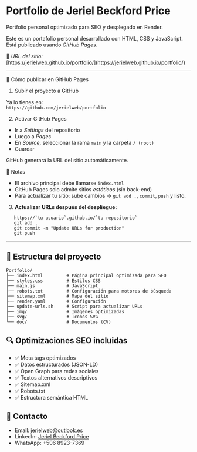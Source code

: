 # Portfolio de Jeriel Beckford Price

Portfolio personal optimizado para SEO y desplegado en Render.

Este es un portafolio personal desarrollado con HTML, CSS y JavaScript. Está publicado usando *GitHub Pages*.

🔗 *URL del sitio:*  
[https://jerielweb.github.io/portfolio/](https://jerielweb.github.io/portfolio/)

---

🚀 Cómo publicar en GitHub Pages

1. Subir el proyecto a GitHub

Ya lo tienes en:  
`https://github.com/jerielweb/portfolio`

2. Activar GitHub Pages

- Ir a *Settings* del repositorio
- Luego a *Pages*
- En *Source*, seleccionar la rama `main` y la carpeta `/ (root)`
- Guardar

GitHub generará la URL del sitio automáticamente.



📝 Notas

- El archivo principal debe llamarse `index.html`
- GitHub Pages solo admite sitios *estáticos* (sin back-end)
- Para actualizar tu sitio: sube cambios → `git add .`, `commit`, `push` y listo.



3. **Actualizar URLs después del despliegue:**

```
   https://`tu usuario`.github.io/`tu repositorio`
   git add .
   git commit -m "Update URLs for production"
   git push

```
---

## 📁 Estructura del proyecto

```
Portfolio/
├── index.html         # Página principal optimizada para SEO
├── styles.css         # Estilos CSS
├── main.js            # JavaScript
├── robots.txt         # Configuración para motores de búsqueda
├── sitemap.xml        # Mapa del sitio
├── render.yaml        # Configuración
├── update-urls.sh     # Script para actualizar URLs
├── img/               # Imágenes optimizadas
├── svg/               # Iconos SVG
└── doc/               # Documentos (CV)
```

## 🔍 Optimizaciones SEO incluidas

- ✅ Meta tags optimizados
- ✅ Datos estructurados (JSON-LD)
- ✅ Open Graph para redes sociales
- ✅ Textos alternativos descriptivos
- ✅ Sitemap.xml
- ✅ Robots.txt
- ✅ Estructura semántica HTML

## 📧 Contacto

- Email: jerielweb@outlook.es
- LinkedIn: [Jeriel Beckford Price](https://www.linkedin.com/in/jeriel-beckford-price-74ba24330/)
- WhatsApp: +506 8923-7369
